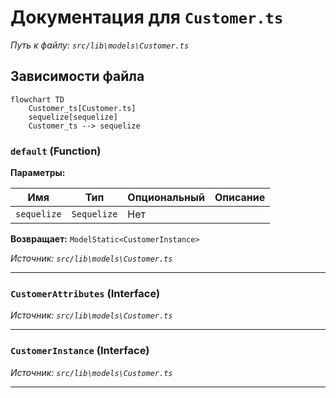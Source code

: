 # Документация для `Customer.ts`

*Путь к файлу: `src/lib\models\Customer.ts`*

## Зависимости файла

```mermaid
flowchart TD
    Customer_ts[Customer.ts]
    sequelize[sequelize]
    Customer_ts --> sequelize
```

### `default` (Function)

**Параметры:**

| Имя | Тип | Опциональный | Описание |
|---|---|---|---|
| `sequelize` | `Sequelize` | Нет |  |

**Возвращает:** `ModelStatic<CustomerInstance>`

*Источник: `src/lib\models\Customer.ts`*

---
### `CustomerAttributes` (Interface)

*Источник: `src/lib\models\Customer.ts`*

---
### `CustomerInstance` (Interface)

*Источник: `src/lib\models\Customer.ts`*

---
